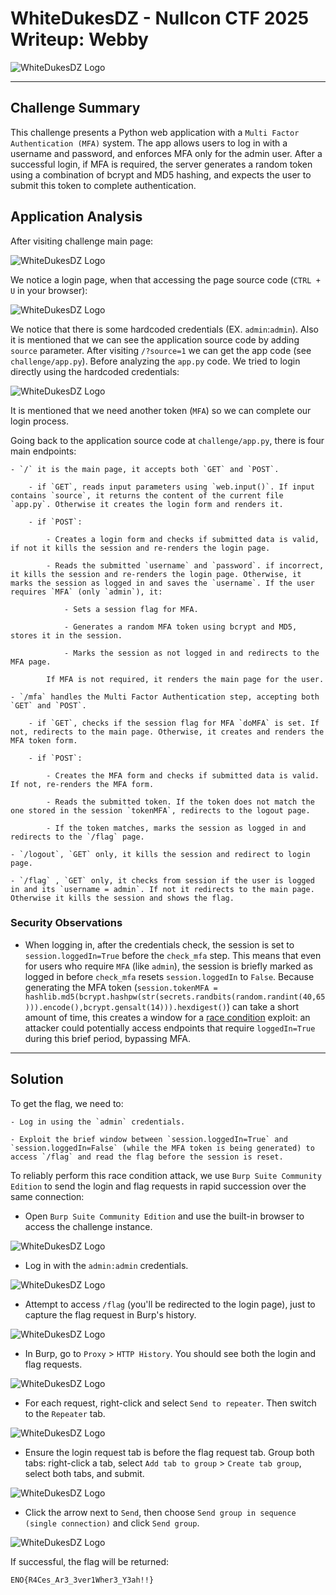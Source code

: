 # WhiteDukesDZ - Nullcon CTF 2025 Writeup: Webby

![WhiteDukesDZ Logo](challenge/web-webby-challenge.png)

---

## Challenge Summary

This challenge presents a Python web application with a `Multi Factor Authentication (MFA)` system. The app allows users to log in with a username and password, and enforces MFA only for the admin user. After a successful login, if MFA is required, the server generates a random token using a combination of bcrypt and MD5 hashing, and expects the user to submit this token to complete authentication.

## Application Analysis

After visiting challenge main page:

![WhiteDukesDZ Logo](demonstration/web-webby-index.png)

We notice a login page, when that accessing the page source code (`CTRL + U` in your browser):

![WhiteDukesDZ Logo](demonstration/web-webby-source-code.png)

We notice that there is some hardcoded credentials (EX. `admin`:`admin`). Also it is mentioned that we can see the application source code by adding `source` parameter. After visiting `/?source=1` we can get the app code (see `challenge/app.py`). Before analyzing the `app.py` code. We tried to login directly using the hardcoded credentials:

![WhiteDukesDZ Logo](demonstration/web-webby-mfa.png)

It is mentioned that we need another token (`MFA`) so we can complete our login process.

Going back to the application source code at `challenge/app.py`, there is four main endpoints:

    - `/` it is the main page, it accepts both `GET` and `POST`.

        - if `GET`, reads input parameters using `web.input()`. If input contains `source`, it returns the content of the current file `app.py`. Otherwise it creates the login form and renders it.

        - if `POST`: 
            
            - Creates a login form and checks if submitted data is valid, if not it kills the session and re-renders the login page.

            - Reads the submitted `username` and `password`. if incorrect, it kills the session and re-renders the login page. Otherwise, it marks the session as logged in and saves the `username`. If the user requires `MFA` (only `admin`), it:

                - Sets a session flag for MFA.

                - Generates a random MFA token using bcrypt and MD5, stores it in the session.

                - Marks the session as not logged in and redirects to the MFA page.

            If MFA is not required, it renders the main page for the user.

    - `/mfa` handles the Multi Factor Authentication step, accepting both `GET` and `POST`.

        - if `GET`, checks if the session flag for MFA `doMFA` is set. If not, redirects to the main page. Otherwise, it creates and renders the MFA token form.

        - if `POST`:

            - Creates the MFA form and checks if submitted data is valid. If not, re-renders the MFA form.

            - Reads the submitted token. If the token does not match the one stored in the session `tokenMFA`, redirects to the logout page.

            - If the token matches, marks the session as logged in and redirects to the `/flag` page.

    - `/logout`, `GET` only, it kills the session and redirect to login page.

    - `/flag` , `GET` only, it checks from session if the user is logged in and its `username = admin`. If not it redirects to the main page. Otherwise it kills the session and shows the flag.



### Security Observations

- When logging in, after the credentials check, the session is set to `session.loggedIn=True` before the `check_mfa` step. This means that even for users who require `MFA` (like `admin`), the session is briefly marked as logged in before `check_mfa` resets `session.loggedIn` to `False`. Because generating the MFA token (`session.tokenMFA = hashlib.md5(bcrypt.hashpw(str(secrets.randbits(random.randint(40,65))).encode(),bcrypt.gensalt(14))).hexdigest()`) can take a short amount of time, this creates a window for a <ins>race condition</ins> exploit: an attacker could potentially access endpoints that require `loggedIn=True` during this brief period, bypassing MFA.

---

## Solution

To get the flag, we need to:

    - Log in using the `admin` credentials.

    - Exploit the brief window between `session.loggedIn=True` and `session.loggedIn=False` (while the MFA token is being generated) to access `/flag` and read the flag before the session is reset.

To reliably perform this race condition attack, we use `Burp Suite Community Edition` to send the login and flag requests in rapid succession over the same connection:

- Open `Burp Suite Community Edition` and use the built-in browser to access the challenge instance.

![WhiteDukesDZ Logo](solution/web-webby-burp1.png)

- Log in with the `admin:admin` credentials.

![WhiteDukesDZ Logo](solution/web-webby-burp2.png)

- Attempt to access `/flag` (you'll be redirected to the login page), just to capture the flag request in Burp's history.

![WhiteDukesDZ Logo](solution/web-webby-burp3.png)

- In Burp, go to `Proxy` > `HTTP History`. You should see both the login and flag requests.

![WhiteDukesDZ Logo](solution/web-webby-burp4.png)

- For each request, right-click and select `Send to repeater`. Then switch to the `Repeater` tab.

![WhiteDukesDZ Logo](solution/web-webby-burp5.png)

- Ensure the login request tab is before the flag request tab. Group both tabs: right-click a tab, select `Add tab to group` > `Create tab group`, select both tabs, and submit.

![WhiteDukesDZ Logo](solution/web-webby-burp6.png)

- Click the arrow next to `Send`, then choose `Send group in sequence (single connection)` and click `Send group`.

![WhiteDukesDZ Logo](solution/web-webby-burp7.png)

If successful, the flag will be returned:

```data
ENO{R4Ces_Ar3_3ver1Wher3_Y3ah!!}
```





